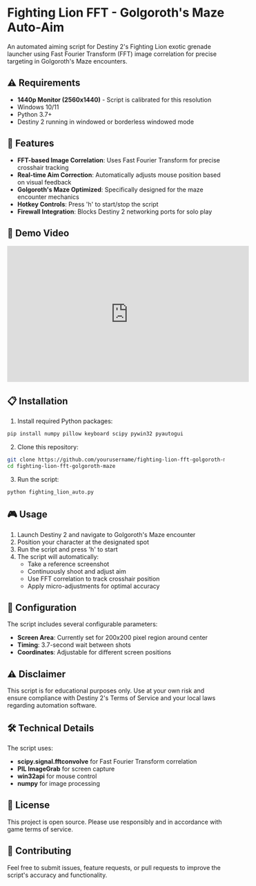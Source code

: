 # Fighting Lion FFT - Golgoroth's Maze Auto-Aim

An automated aiming script for Destiny 2's Fighting Lion exotic grenade launcher using Fast Fourier Transform (FFT) image correlation for precise targeting in Golgoroth's Maze encounters.

## ⚠️ Requirements

- **1440p Monitor (2560x1440)** - Script is calibrated for this resolution
- Windows 10/11
- Python 3.7+
- Destiny 2 running in windowed or borderless windowed mode

## 🎯 Features

- **FFT-based Image Correlation**: Uses Fast Fourier Transform for precise crosshair tracking
- **Real-time Aim Correction**: Automatically adjusts mouse position based on visual feedback
- **Golgoroth's Maze Optimized**: Specifically designed for the maze encounter mechanics
- **Hotkey Controls**: Press 'h' to start/stop the script
- **Firewall Integration**: Blocks Destiny 2 networking ports for solo play

## 🎥 Demo Video

<iframe width="560" height="315" src="https://www.youtube.com/embed/Vx1zXPyDAZ0" title="Fighting Lion FFT Auto-Aim Demo" frameborder="0" allow="accelerometer; autoplay; clipboard-write; encrypted-media; gyroscope; picture-in-picture; web-share" allowfullscreen></iframe>

## 📋 Installation

1. Install required Python packages:
```bash
pip install numpy pillow keyboard scipy pywin32 pyautogui
```

2. Clone this repository:
```bash
git clone https://github.com/yourusername/fighting-lion-fft-golgoroth-maze.git
cd fighting-lion-fft-golgoroth-maze
```

3. Run the script:
```bash
python fighting_lion_auto.py
```

## 🎮 Usage

1. Launch Destiny 2 and navigate to Golgoroth's Maze encounter
2. Position your character at the designated spot
3. Run the script and press 'h' to start
4. The script will automatically:
   - Take a reference screenshot
   - Continuously shoot and adjust aim
   - Use FFT correlation to track crosshair position
   - Apply micro-adjustments for optimal accuracy

## 🔧 Configuration

The script includes several configurable parameters:

- **Screen Area**: Currently set for 200x200 pixel region around center
- **Timing**: 3.7-second wait between shots
- **Coordinates**: Adjustable for different screen positions

## ⚠️ Disclaimer

This script is for educational purposes only. Use at your own risk and ensure compliance with Destiny 2's Terms of Service and your local laws regarding automation software.

## 🛠️ Technical Details

The script uses:
- **scipy.signal.fftconvolve** for Fast Fourier Transform correlation
- **PIL ImageGrab** for screen capture
- **win32api** for mouse control
- **numpy** for image processing

## 📝 License

This project is open source. Please use responsibly and in accordance with game terms of service.

## 🤝 Contributing

Feel free to submit issues, feature requests, or pull requests to improve the script's accuracy and functionality.
